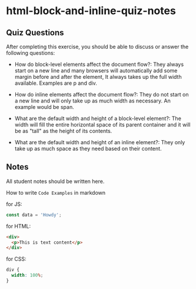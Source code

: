 # html-block-and-inline-quiz-notes

## Quiz Questions

After completing this exercise, you should be able to discuss or answer the following questions:

- How do block-level elements affect the document flow?: They always start on a new line and many browsers will automatically add some margin before and after the element, It always takes up the full width available. Examples are p and div.

- How do inline elements affect the document flow?: They do not start on a new line and will only take up as much width as necessary. An example would be span.

- What are the default width and height of a block-level element?: The width will fill the entire horizontal space of its parent container and it will be as "tall" as the height of its contents.

- What are the default width and height of an inline element?: They only take up as much space as they need based on their content.

## Notes

All student notes should be written here.

How to write `Code Examples` in markdown

for JS:

```javascript
const data = 'Howdy';
```

for HTML:

```html
<div>
  <p>This is text content</p>
</div>
```

for CSS:

```css
div {
  width: 100%;
}
```
